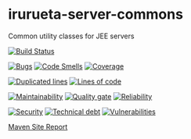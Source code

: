 # irurueta-server-commons
Common utility classes for JEE servers

[![Build Status](https://travis-ci.org/albertoirurueta/irurueta-server-commons.svg?branch=master)](https://travis-ci.org/albertoirurueta/irurueta-server-commons)


[![Bugs](https://sonarcloud.io/api/project_badges/measure?project=albertoirurueta_irurueta-server-commons&metric=bugs)](https://sonarcloud.io/dashboard?id=albertoirurueta_irurueta-server-commons)
[![Code Smells](https://sonarcloud.io/api/project_badges/measure?project=albertoirurueta_irurueta-server-commons&metric=code_smells)](https://sonarcloud.io/dashboard?id=albertoirurueta_irurueta-server-commons)
[![Coverage](https://sonarcloud.io/api/project_badges/measure?project=albertoirurueta_irurueta-server-commons&metric=coverage)](https://sonarcloud.io/dashboard?id=albertoirurueta_irurueta-server-commons)

[![Duplicated lines](https://sonarcloud.io/api/project_badges/measure?project=albertoirurueta_irurueta-server-commons&metric=duplicated_lines_density)](https://sonarcloud.io/dashboard?id=albertoirurueta_irurueta-server-commons)
[![Lines of code](https://sonarcloud.io/api/project_badges/measure?project=albertoirurueta_irurueta-server-commons&metric=ncloc)](https://sonarcloud.io/dashboard?id=albertoirurueta_irurueta-server-commons)

[![Maintainability](https://sonarcloud.io/api/project_badges/measure?project=albertoirurueta_irurueta-server-commons&metric=sqale_rating)](https://sonarcloud.io/dashboard?id=albertoirurueta_irurueta-server-commons)
[![Quality gate](https://sonarcloud.io/api/project_badges/measure?project=albertoirurueta_irurueta-server-commons&metric=alert_status)](https://sonarcloud.io/dashboard?id=albertoirurueta_irurueta-server-commons)
[![Reliability](https://sonarcloud.io/api/project_badges/measure?project=albertoirurueta_irurueta-server-commons&metric=reliability_rating)](https://sonarcloud.io/dashboard?id=albertoirurueta_irurueta-server-commons)

[![Security](https://sonarcloud.io/api/project_badges/measure?project=albertoirurueta_irurueta-server-commons&metric=security_rating)](https://sonarcloud.io/dashboard?id=albertoirurueta_irurueta-server-commons)
[![Technical debt](https://sonarcloud.io/api/project_badges/measure?project=albertoirurueta_irurueta-server-commons&metric=sqale_index)](https://sonarcloud.io/dashboard?id=albertoirurueta_irurueta-server-commons)
[![Vulnerabilities](https://sonarcloud.io/api/project_badges/measure?project=albertoirurueta_irurueta-server-commons&metric=vulnerabilities)](https://sonarcloud.io/dashboard?id=albertoirurueta_irurueta-server-commons)

[Maven Site Report](http://albertoirurueta.github.io/irurueta-server-commons/)
